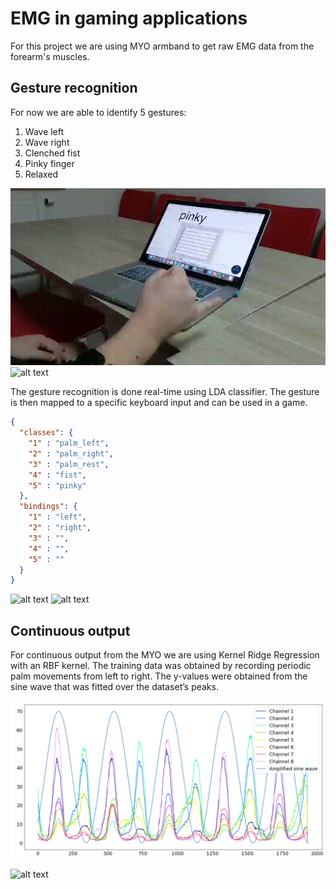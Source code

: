 # EMG in gaming applications
For this project we are using MYO armband to get raw EMG data from the forearm's
muscles. 
## Gesture recognition
For now we are able to identify 5 gestures: 
1. Wave left
2. Wave right
3. Clenched fist
4. Pinky finger
5. Relaxed

![alt text](Assets/2018-10-18-18.38.40.gif)
![alt text](Assets/2018-10-18-18.39.22.gif)

The gesture recognition is done real-time using LDA classifier. The gesture is then mapped to a specific keyboard input and can be used in a game.

```json
{
  "classes": {
    "1" : "palm_left",
    "2" : "palm_right",
    "3" : "palm_rest",
    "4" : "fist",
    "5" : "pinky"
  },
  "bindings": {
    "1" : "left",
    "2" : "right",
    "3" : "",
    "4" : "",
    "5" : ""
  }
}
```
![alt text](Assets/2018-10-18-18.39.32.gif)
![alt text](Assets/2018-10-18-18.39.39.gif)

## Continuous output
For continuous output from the MYO we are using Kernel Ridge Regression with an RBF kernel. The training data was obtained by recording periodic palm movements from left to right. The y-values were obtained from the sine wave that was fitted over the dataset’s peaks.

![alt text](Assets/Screen%20Shot%202018-10-18%20at%2019.43.00.png)

![alt text](Assets/2018-10-18-19.27.50.gif)